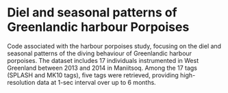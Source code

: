 # Diel and seasonal patterns of Greenlandic harbour Porpoises 

Code associated with the harbour porpoises study, focusing on the diel and seasonal patterns of the diving behaviour of Greenlandic harbour porpoises.
The dataset includes 17 individuals instrumented in West Greenland between 2013 and 2014 in Maniitsoq. Among the 17 tags (SPLASH and MK10 tags), five tags were retrieved, providing high-resolution data at 1-sec interval over up to 6 months.